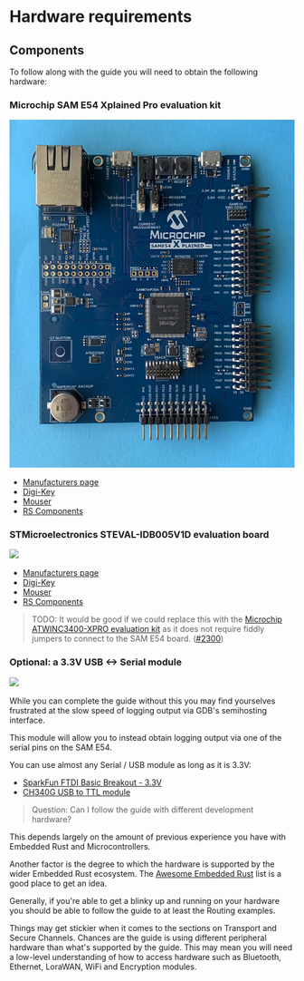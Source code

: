 # Hardware requirements

## Components

To follow along with the guide you will need to obtain the following hardware:

### Microchip SAM E54 Xplained Pro evaluation kit

<!--  ![Microchip SAM E54 Xplained Pro evaluation kit](atsame54-xpro.jpg "Picture of a Microchip SAM E54 Xplained Pro evaluation kit") -->

<img src="atsame54-xpro.jpg" style="width: 600px;" />

* [Manufacturers page](https://www.microchip.com/en-us/development-tool/atsame54-xpro)
* [Digi-Key](https://www.digikey.com/en/products/detail/microchip-technology/ATSAME54-XPRO/7354381)
* [Mouser](https://www.mouser.com/c/?q=ATSAME54-XPRO)
* [RS Components](https://uk.rs-online.com/web/p/microcontroller-development-tools/1449434/)


### STMicroelectronics STEVAL-IDB005V1D evaluation board

<!-- ![STMicroelectronics STEVAL-IDB005V1D evaluation board](https://www.st.com/bin/ecommerce/api/image.PF262531.en.feature-description-include-personalized-no-cpn-large.jpg "Picture of a STMicroelectronics STEVAL-IDB005V1D evaluation board") -->

<img src="https://www.st.com/bin/ecommerce/api/image.PF262531.en.feature-description-include-personalized-no-cpn-large.jpg" style="width: 600px;" />


* [Manufacturers page](https://www.st.com/en/evaluation-tools/steval-idb005v1d.html)
* [Digi-Key](https://www.digikey.com/en/products/detail/stmicroelectronics/5874030)
* [Mouser](https://www.mouser.com/c/?q=STEVAL-IDB005V1D)
* [RS Components](https://uk.rs-online.com/web/p/communication-wireless-development-tools/1961755/)


> TODO: It would be good if we could replace this with the [Microchip ATWINC3400-XPRO evaluation kit](https://www.microchip.com/en-us/development-tool/ATWINC3400-XPRO) as it does not require fiddly jumpers to connect to the SAM E54 board. ([#2300](https://github.com/ockam-network/ockam/issues/2300))


### Optional: a 3.3V USB <-> Serial module

<!-- ![SparkFun FTDI Basic Breakout](https://docs.rust-embedded.org/discovery/assets/serial.jpg "Picture of a SparkFun FTDI Basic Breakout board") -->

<img src="https://docs.rust-embedded.org/discovery/assets/serial.jpg" style="width: 600px;" />


While you can complete the guide without this you may find yourselves frustrated at the slow speed of logging output via GDB's semihosting interface.

This module will allow you to instead obtain logging output via one of the serial pins on the SAM E54.

You can use almost any Serial / USB module as long as it is 3.3V:

* [SparkFun FTDI Basic Breakout - 3.3V](https://www.sparkfun.com/products/9873)
* [CH340G USB to TTL module](https://www.aliexpress.com/wholesale?SearchText=CH340G)



> Question: Can I follow the guide with different development hardware?

This depends largely on the amount of previous experience you have with Embedded Rust and Microcontrollers.

Another factor is the degree to which the hardware is supported by the wider Embedded Rust ecosystem. The [Awesome Embedded Rust] list is a good place to get an idea.

Generally, if you're able to get a blinky up and running on your hardware you should be able to follow the guide to at least the Routing examples.

Things may get stickier when it comes to the sections on Transport and Secure Channels. Chances are the guide is using different peripheral hardware than what's supported by the guide. This may mean you will need a low-level understanding of how to access hardware such as Bluetooth, Ethernet, LoraWAN, WiFi and Encryption modules.

[Awesome Embedded Rust]: https://github.com/rust-embedded/awesome-embedded-rust
